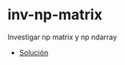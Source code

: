 # inv-np-matrix
Investigar np matrix y np ndarray

 * [Solución](https://github.com/kenny08gt/inv-np-matrix/blob/master/Investigaci%C3%B3n%20np%20matrix%20y%20np%20nd%20array.ipynb)
